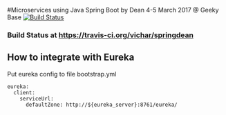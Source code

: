 #Microservices using Java Spring Boot
by Dean 4-5 March 2017 @ Geeky Base
[![Build Status](https://travis-ci.org/vichar/springdean.svg?branch=master)](https://travis-ci.org/vichar/springdean)

### Build Status at https://travis-ci.org/vichar/springdean

## How to integrate with Eureka
Put eureka config to file bootstrap.yml
```
eureka:
  client:
    serviceUrl:
      defaultZone: http://${eureka_server}:8761/eureka/
```      
